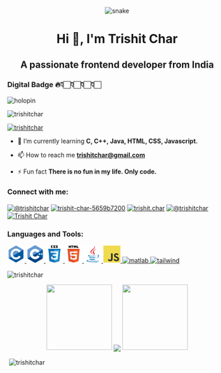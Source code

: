 <p align="center">
  <img src="https://github.com/trishitchar/trishitchar/blob/output/github-contribution-grid-snake.svg" alt="snake"></center>
</p>


<h1 align="center">Hi 👋, I'm Trishit Char</h1>
<h2 align="center">A passionate frontend developer from India</h2>

<!-- <img align="center" alt="coding" width="400" src="https://user-images.githubusercontent.com/55389276/140866485-8fb1c876-9a8f-4d6a-98dc-08c4981eaf70.gif"> -->

<h3 align="start">Digital Badge 🔥👇🏻👇🏻👇🏻👇🏻</h3>

<img align="center" alt="holopin" src="https://holopin.io/api/user/board?user=trishitchar">


<p align="left"> <img src="https://komarev.com/ghpvc/?username=trishitchar&label=Profile%20views&color=0e75b6&style=flat" alt="trishitchar" /> </p>

<p align="left"> <a href="https://github.com/ryo-ma/github-profile-trophy"><img src="https://github-profile-trophy.vercel.app/?username=trishitchar" alt="trishitchar" /></a> </p>

- 🌱 I’m currently learning **C, C++, Java, HTML, CSS, Javascript.**

- 📫 How to reach me **trishitchar@gmail.com**

- ⚡ Fun fact **There is no fun in my life. Only code.**

<h3 align="left">Connect with me:</h3>
<p align="left">
<a href="https://twitter.com/trishitchar" target="blank"><img align="center" src="https://raw.githubusercontent.com/rahuldkjain/github-profile-readme-generator/master/src/images/icons/Social/twitter.svg" alt="@trishitchar" height="30" width="40" /></a>
<a href="https://linkedin.com/in/trishit-char-5659b7200" target="blank"><img align="center" src="https://raw.githubusercontent.com/rahuldkjain/github-profile-readme-generator/master/src/images/icons/Social/linked-in-alt.svg" alt="trishit-char-5659b7200" height="30" width="40" /></a>
<a href="https://instagram.com/trishit.char" target="blank"><img align="center" src="https://raw.githubusercontent.com/rahuldkjain/github-profile-readme-generator/master/src/images/icons/Social/instagram.svg" alt="trishit.char" height="30" width="40" /></a>
<a href="https://discord.com/users/802868454016417862" target="blank"><img align="center" src="https://raw.githubusercontent.com/rahuldkjain/github-profile-readme-generator/master/src/images/icons/Social/discord.svg" alt="@trishitchar" height="30" width="40" /></a>
<a href="https://m.facebook.com/100079034225717/" target="blank"><img align="center" src="https://raw.githubusercontent.com/rahuldkjain/github-profile-readme-generator/master/src/images/icons/Social/facebook.svg" alt="Trishit Char" height="30" width="40" /></a>
</p>

<h3 align="left">Languages and Tools:</h3>
<p align="left"> <a href="https://www.cprogramming.com/" target="_blank" rel="noreferrer"> <img src="https://raw.githubusercontent.com/devicons/devicon/master/icons/c/c-original.svg" alt="c" width="40" height="40"/> </a> <a href="https://www.w3schools.com/cpp/" target="_blank" rel="noreferrer"> <img src="https://raw.githubusercontent.com/devicons/devicon/master/icons/cplusplus/cplusplus-original.svg" alt="cplusplus" width="40" height="40"/> </a> <a href="https://www.w3schools.com/css/" target="_blank" rel="noreferrer"> <img src="https://raw.githubusercontent.com/devicons/devicon/master/icons/css3/css3-original-wordmark.svg" alt="css3" width="40" height="40"/> </a> <a href="https://www.w3.org/html/" target="_blank" rel="noreferrer"> <img src="https://raw.githubusercontent.com/devicons/devicon/master/icons/html5/html5-original-wordmark.svg" alt="html5" width="40" height="40"/> </a> <a href="https://www.java.com" target="_blank" rel="noreferrer"> <img src="https://raw.githubusercontent.com/devicons/devicon/master/icons/java/java-original.svg" alt="java" width="40" height="40"/> </a> <a href="https://developer.mozilla.org/en-US/docs/Web/JavaScript" target="_blank" rel="noreferrer"> <img src="https://raw.githubusercontent.com/devicons/devicon/master/icons/javascript/javascript-original.svg" alt="javascript" width="40" height="40"/> </a> <a href="https://www.mathworks.com/" target="_blank" rel="noreferrer"> <img src="https://upload.wikimedia.org/wikipedia/commons/2/21/Matlab_Logo.png" alt="matlab" width="40" height="40"/> </a> <a href="https://tailwindcss.com/" target="_blank" rel="noreferrer"> <img src="https://www.vectorlogo.zone/logos/tailwindcss/tailwindcss-icon.svg" alt="tailwind" width="40" height="40"/> </a> </p>

<p><img align="center" src="https://github-readme-stats.vercel.app/api/top-langs?username=trishitchar&show_icons=true&locale=en&layout=compact" alt="trishitchar" /></p>
<p align="center">
  <a>
    <img height="150" width="150" src="https://github.com/kishanrajput23/kishanrajput23/blob/main/images/left.png">
    <img align="center" src="https://github-readme-streak-stats.herokuapp.com/?user=trishitchar&theme=dark&hide_border=true"/>
    <img height="150" width="150" src="https://github.com/kishanrajput23/kishanrajput23/blob/main/images/right.png">
  </a>
</p>


<p>&nbsp;<img align="center" src="https://github-readme-stats.vercel.app/api?username=trishitchar&show_icons=true&locale=en" alt="trishitchar" /></p>

